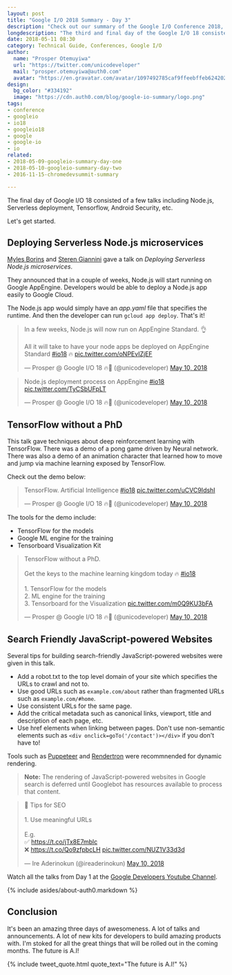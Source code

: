 ```yaml
---
layout: post
title: "Google I/O 2018 Summary - Day 3"
description: "Check out our summary of the Google I/O Conference 2018, Day 3."
longdescription: "The third and final day of the Google I/O 18 consisted of several talks including Node.js, Serverless deployment, Polymer, Chrome Dev Tools, Flutter and Artificial Intelligence."
date: 2018-05-11 08:30
category: Technical Guide, Conferences, Google I/O
author:
  name: "Prosper Otemuyiwa"
  url: "https://twitter.com/unicodeveloper"
  mail: "prosper.otemuyiwa@auth0.com"
  avatar: "https://en.gravatar.com/avatar/1097492785caf9ffeebffeb624202d8f?s=200"
design:
  bg_color: "#334192"
  image: "https://cdn.auth0.com/blog/google-io-summary/logo.png"
tags:
- conference
- googleio
- io18
- googleio18
- google
- google-io
- io
related:
- 2018-05-09-googleio-summary-day-one
- 2018-05-10-googleio-summary-day-two
- 2016-11-15-chromedevsummit-summary

---
```


The final day of Google I/O 18 consisted of a few talks including Node.js, Serverless deployment, Tensorflow, Android Security, etc.

Let's get started. 

## Deploying Serverless Node.js microservices

[Myles Borins](https://twitter.com/MylesBorins) and [Steren Giannini](https://twitter.com/steren) gave a talk on _Deploying Serverless Node.js microservices_.

They announced that in a couple of weeks, Node.js will start running on Google AppEngine. Developers would be able to deploy a Node.js app easily to Google Cloud. 

The Node.js app would simply have an _app.yaml_ file that specifies the runtime. And then the developer can run `gcloud app deploy`. That's it!

<blockquote class="twitter-tweet" data-lang="en"><p lang="en" dir="ltr">In a few weeks, Node.js will now run on AppEngine Standard. 👌<br><br>All it will take to have your node apps be deployed on AppEngine Standard <a href="https://twitter.com/hashtag/io18?src=hash&amp;ref_src=twsrc%5Etfw">#io18</a> 🔥 <a href="https://t.co/oNPEvIZjEF">pic.twitter.com/oNPEvIZjEF</a></p>&mdash; Prosper @ Google I/O 18 🔥🚀 (@unicodeveloper) <a href="https://twitter.com/unicodeveloper/status/994709191905308679?ref_src=twsrc%5Etfw">May 10, 2018</a></blockquote>
<script async src="https://platform.twitter.com/widgets.js" charset="utf-8"></script>

<blockquote class="twitter-tweet" data-lang="en"><p lang="en" dir="ltr">Node.js deployment process on AppEngine <a href="https://twitter.com/hashtag/io18?src=hash&amp;ref_src=twsrc%5Etfw">#io18</a> <a href="https://t.co/TyCSbUFpLT">pic.twitter.com/TyCSbUFpLT</a></p>&mdash; Prosper @ Google I/O 18 🔥🚀 (@unicodeveloper) <a href="https://twitter.com/unicodeveloper/status/994710527518502913?ref_src=twsrc%5Etfw">May 10, 2018</a></blockquote>
<script async src="https://platform.twitter.com/widgets.js" charset="utf-8"></script>

## TensorFlow without a PhD

This talk gave techniques about deep reinforcement learning with TensorFlow. There was a demo of a pong game driven by Neural network. There was also a demo of an animation character that learned how to move and jump via machine learning exposed by TensorFlow.

Check out the demo below:

<blockquote class="twitter-tweet" data-lang="en"><p lang="fr" dir="ltr">TensorFlow. Artificial Intelligence <a href="https://twitter.com/hashtag/io18?src=hash&amp;ref_src=twsrc%5Etfw">#io18</a> <a href="https://t.co/uCVC9IdshI">pic.twitter.com/uCVC9IdshI</a></p>&mdash; Prosper @ Google I/O 18 🔥🚀 (@unicodeveloper) <a href="https://twitter.com/unicodeveloper/status/994654638816223232?ref_src=twsrc%5Etfw">May 10, 2018</a></blockquote>
<script async src="https://platform.twitter.com/widgets.js" charset="utf-8"></script>

The tools for the demo include:

* TensorFlow for the models
* Google ML engine for the training
* Tensorboard Visualization Kit

<blockquote class="twitter-tweet" data-lang="en"><p lang="en" dir="ltr">TensorFlow without a PhD. <br><br>Get the keys to the machine learning kingdom today 🔥 <a href="https://twitter.com/hashtag/io18?src=hash&amp;ref_src=twsrc%5Etfw">#io18</a> <br><br>1. TensorFlow for the models <br>2. ML engine for the training<br>3. Tensorboard for the Visualization <a href="https://t.co/m0Q9KU3bFA">pic.twitter.com/m0Q9KU3bFA</a></p>&mdash; Prosper @ Google I/O 18 🔥🚀 (@unicodeveloper) <a href="https://twitter.com/unicodeveloper/status/994656270601760768?ref_src=twsrc%5Etfw">May 10, 2018</a></blockquote>
<script async src="https://platform.twitter.com/widgets.js" charset="utf-8"></script>

## Search Friendly JavaScript-powered Websites

Several tips for building search-friendly JavaScript-powered websites were given in this talk.

* Add a robot.txt to the top level domain of your site which specifies the URLs to crawl and not to.
* Use good URLs such as `example.com/about` rather than fragmented URLs such as `example.com/#home`.
* Use consistent URLs for the same page.
* Add the critical metadata such as canonical links, viewport, title and description of each page, etc.
* Use href elements when linking between pages. Don't use non-semantic elements such as `<div onclick=goTo('/contact')></div>` if you don't have to!

Tools such as [Puppeteer](https://developers.google.com/web/tools/puppeteer) and [Rendertron](https://github.com/GoogleChrome/rendertron) were recommnended for dynamic rendering.

> **Note:** The rendering of JavaScript-powered websites in Google search is deferred until Googlebot has resources available to process that content.

<blockquote class="twitter-tweet" data-lang="en"><p lang="en" dir="ltr">🌟 Tips for SEO<br><br>1. Use meaningful URLs<br><br>E.g. <br>✅ <a href="https://t.co/jTx8E7mblc">https://t.co/jTx8E7mblc</a> <br>❌ <a href="https://t.co/Qo9zfpbcLH">https://t.co/Qo9zfpbcLH</a> <a href="https://t.co/NUZ1V33d3d">pic.twitter.com/NUZ1V33d3d</a></p>&mdash; Ire Aderinokun (@ireaderinokun) <a href="https://twitter.com/ireaderinokun/status/994664766571405312?ref_src=twsrc%5Etfw">May 10, 2018</a></blockquote>
<script async src="https://platform.twitter.com/widgets.js" charset="utf-8"></script>

Watch all the talks from Day 1 at the [Google Developers Youtube Channel](https://www.youtube.com/user/GoogleDevelopers).

{% include asides/about-auth0.markdown %}


## Conclusion

It's been an amazing three days of awesomeness. A lot of talks and announcements. A lot of new kits for developers to build amazing products with. I'm stoked for all the great things that will be rolled out in the coming months. The future is A.I!

{% include tweet_quote.html quote_text="The future is A.I!" %}